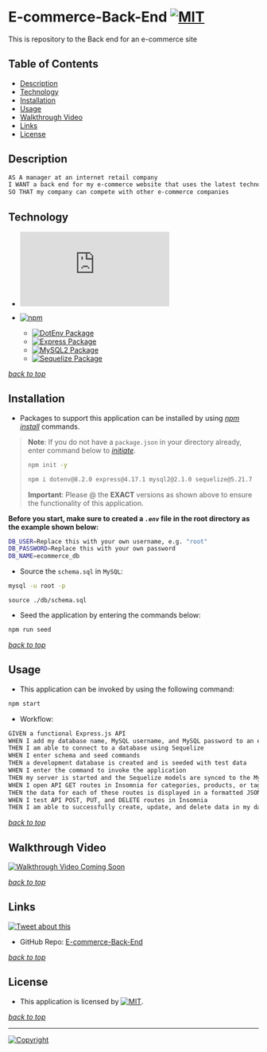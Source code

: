 # E-commerce-Back-End [![MIT](https://img.shields.io/static/v1.svg?label=📃%20License&message=MIT&color=important)](./LICENSE)

This is repository to the Back end for an e-commerce site

## Table of Contents

* [Description](#description)
* [Technology](#technology)
* [Installation](#installation)
* [Usage](#usage)
* [Walkthrough Video](#walkthrough-video)
* [Links](#links)
* [License](#license)

## Description

```md
AS A manager at an internet retail company
I WANT a back end for my e-commerce website that uses the latest technologies
SO THAT my company can compete with other e-commerce companies
```

## Technology

* [![Node.js](https://img.shields.io/badge/Node.js®-v20.4.0-blue?logo=node.js)](https://nodejs.org/en)

* [![npm](https://img.shields.io/badge/npm-v9.8.0-blue?logo=npm)](https://docs.npmjs.com/cli/v9/)
  * [![DotEnv Package](https://img.shields.io/badge/DotEnv-8.2.0-green?logo=dotenv)](https://www.npmjs.com/package/dotenv)
  * [![Express Package](https://img.shields.io/badge/Express-4.17.1-green?logo=express)](https://www.npmjs.com/package/express)
  * [![MySQL2 Package](https://img.shields.io/badge/MySQL2-2.1.0-green?logo=mysql)](https://www.npmjs.com/package/https://www.npmjs.com/package/mysql2)
  * [![Sequelize Package](https://img.shields.io/badge/sequelize-5.21.7-green?logo=sequelize)](https://www.npmjs.com/package/https://www.npmjs.com/package/sequelize)

[*back to top*](#table-of-contents)

## Installation

* Packages to support this application can be installed by using [*npm install*](https://docs.npmjs.com/cli/v9/commands/npm-install) commands.

> **Note**: If you do not have a `package.json` in your directory already, enter command below to [*initiate*](https://docs.npmjs.com/cli/v9/commands/npm-init).
>
>```bash
>npm init -y
>```
>
>```bash
>npm i dotenv@8.2.0 express@4.17.1 mysql2@2.1.0 sequelize@5.21.7
>```
>
> **Important**: Please @ the **EXACT** versions as shown above to ensure the functionality of this application.

**Before you start, make sure to created a *`.env`* file in the root directory as the example shown below:**

```bash
DB_USER=Replace this with your own username, e.g. "root"
DB_PASSWORD=Replace this with your own password
DB_NAME=ecommerce_db
```

* Source the `schema.sql` in `MySQL`:

```bash
mysql -u root -p
```

```mysql
source ./db/schema.sql
```

* Seed the application by entering the commands below:

```bash
npm run seed
```

[*back to top*](#table-of-contents)

## Usage

* This application can be invoked by using the following command:

```bash
npm start
```

* Workflow:

```md
GIVEN a functional Express.js API
WHEN I add my database name, MySQL username, and MySQL password to an environment variable file
THEN I am able to connect to a database using Sequelize
WHEN I enter schema and seed commands
THEN a development database is created and is seeded with test data
WHEN I enter the command to invoke the application
THEN my server is started and the Sequelize models are synced to the MySQL database
WHEN I open API GET routes in Insomnia for categories, products, or tags
THEN the data for each of these routes is displayed in a formatted JSON
WHEN I test API POST, PUT, and DELETE routes in Insomnia
THEN I am able to successfully create, update, and delete data in my database
```

[*back to top*](#table-of-contents)

## Walkthrough Video

[![Walkthrough Video Coming Soon](./img/Employee%20Tracker.gif)](https://drive.google.com/file/d/1_zVCtHVpiJ8ZTMMw7eN3g57NYMmSHCzc/view)

[*back to top*](#table-of-contents)

## Links

[![Tweet about this](https://img.shields.io/static/v1.svg?label=Tweet%20about%20this&message=🎵&color=blue&logo=twitter&style=social)](https://rb.gy/ijddk)

* GitHub Repo: [E-commerce-Back-End](https://github.com/Ronin1702/E-commerce-Back-End)

[*back to top*](#table-of-contents)

## License

* This application is licensed by [![MIT](https://img.shields.io/static/v1.svg?label=📃%20License&message=MIT&color=important)](./LICENSE).

[*back to top*](#table-of-contents)

---
[![Copyright](https://img.shields.io/static/v1.svg?label=E-commerce%20Back%20End%20©️%20&message=%202023%20Kai%20Chen&labelColor=informational&color=033450)](https://kaichen.biz)
